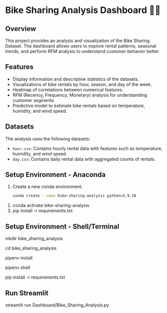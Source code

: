 # Bike Sharing Analysis Dashboard 🚴‍♂️

## Overview
This project provides an analysis and visualization of the Bike Sharing Dataset. The dashboard allows users to explore rental patterns, seasonal trends, and perform RFM analysis to understand customer behavior better.

## Features
- Display information and descriptive statistics of the datasets.
- Visualizations of bike rentals by hour, season, and day of the week.
- Heatmap of correlations between numerical features.
- RFM (Recency, Frequency, Monetary) analysis for understanding customer segments.
- Predictive model to estimate bike rentals based on temperature, humidity, and wind speed.

## Datasets
The analysis uses the following datasets:
- `hour.csv`: Contains hourly rental data with features such as temperature, humidity, and wind speed.
- `day.csv`: Contains daily rental data with aggregated counts of rentals.

## Setup Environment - Anaconda
1. Create a new conda environment:
   ```bash
   conda create --name bike-sharing-analysis python=3.9.18
2. conda activate bike-sharing-analysis
3. pip install -r requirements.txt

## Setup Environment - Shell/Terminal
mkdir bike_sharing_analysis

cd bike_sharing_analysis

pipenv install

pipenv shell

pip install -r requirements.txt

## Run Streamlit
streamlit run Dashboard/Bike_Sharing_Analysis.py

